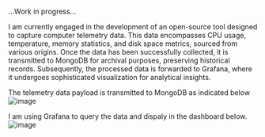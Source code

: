 ...Work in progress...

I am currently engaged in the development of an open-source tool designed to capture computer telemetry data. This data encompasses CPU usage, temperature, memory statistics, and disk space metrics, sourced from various origins. Once the data has been successfully collected, it is transmitted to MongoDB for archival purposes, preserving historical records. Subsequently, the processed data is forwarded to Grafana, where it undergoes sophisticated visualization for analytical insights. 

The telemetry data payload is transmitted to MongoDB as indicated below
![image](https://github.com/user-attachments/assets/1268d5ef-5a50-47fb-81d0-beeac1f1d562)

I am using Grafana to query the data and dispaly in the dashboard below.
![image](https://github.com/user-attachments/assets/dd4cc564-68ec-437c-b5ef-0b4e9604076e)

